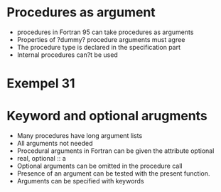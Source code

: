 # Procedures as argument

 * procedures in Fortran 95 can take procedures as arguments
 * Properties of ?dummy? procedure arguments must agree
 * The procedure type is declared in the specification part
 * Internal procedures can?t be used

# Exempel 31

# Keyword and optional arugments

 * Many procedures have long argument lists
  * All arguments not needed
 * Procedural arguments in Fortran can be given the attribute optional 
  * real, optional :: a
 * Optional arguments can be omitted in the procedure call
  * Presence of an argument can be tested with the present function.
 * Arguments can be specified with keywords


